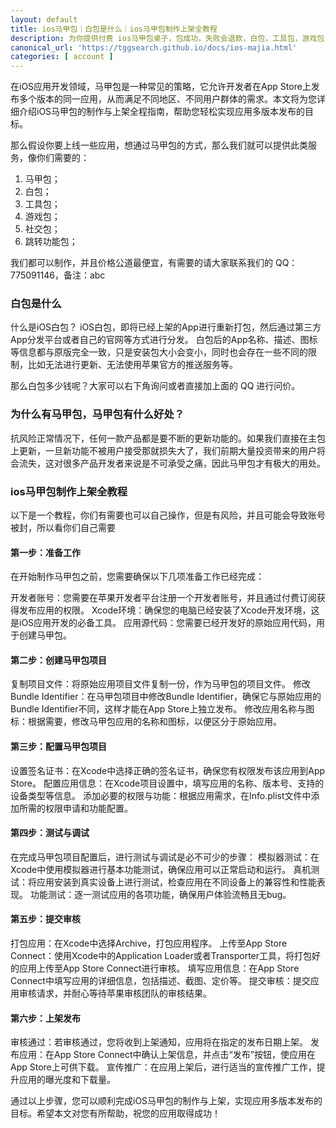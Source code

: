 ```yaml
---
layout: default
title: ios马甲包｜白包是什么｜ios马甲包制作上架全教程
description: 为你提供付费 ios马甲包桌子，包成功，失败会退款，白包，工具包，游戏包，社交包，跳转功能包，都可以制作，只要你想要，我们团队都可以提供服务，并且不成功包退款。
canonical_url: 'https://tggsearch.github.io/docs/ios-majia.html'
categories: [ account ]
---
```

在iOS应用开发领域，马甲包是一种常见的策略，它允许开发者在App Store上发布多个版本的同一应用，从而满足不同地区、不同用户群体的需求。本文将为您详细介绍iOS马甲包的制作与上架全程指南，帮助您轻松实现应用多版本发布的目标。

那么假设你要上线一些应用，想通过马甲包的方式，那么我们就可以提供此类服务，像你们需要的：

1. 马甲包；
2. 白包；
3. 工具包；
4. 游戏包；
5. 社交包；
6. 跳转功能包；

<p class="red-text-word">
我们都可以制作，并且价格公道最便宜，有需要的请大家联系我们的 QQ：775091146，备注：abc
</p>

### 白包是什么
什么是iOS白包？ iOS白包，即将已经上架的App进行重新打包，然后通过第三方App分发平台或者自己的官网等方式进行分发。 白包后的App名称、描述、图标等信息都与原版完全一致，只是安装包大小会变小，同时也会存在一些不同的限制，比如无法进行更新、无法使用苹果官方的推送服务等。

那么白包多少钱呢？大家可以右下角询问或者直接加上面的 QQ 进行问价。

### 为什么有马甲包，马甲包有什么好处？
抗风险正常情况下，任何一款产品都是要不断的更新功能的。如果我们直接在主包上更新，一旦新功能不被用户接受那就损失大了，我们前期大量投资带来的用户将会流失，这对很多产品开发者来说是不可承受之痛，因此马甲包才有极大的用处。

### ios马甲包制作上架全教程
以下是一个教程，你们有需要也可以自己操作，但是有风险，并且可能会导致账号被封，所以看你们自己需要

#### 第一步：准备工作
在开始制作马甲包之前，您需要确保以下几项准备工作已经完成：

开发者账号：您需要在苹果开发者平台注册一个开发者账号，并且通过付费订阅获得发布应用的权限。
Xcode环境：确保您的电脑已经安装了Xcode开发环境，这是iOS应用开发的必备工具。
应用源代码：您需要已经开发好的原始应用代码，用于创建马甲包。

#### 第二步：创建马甲包项目
复制项目文件：将原始应用项目文件复制一份，作为马甲包的项目文件。
修改Bundle Identifier：在马甲包项目中修改Bundle Identifier，确保它与原始应用的Bundle Identifier不同，这样才能在App Store上独立发布。
修改应用名称与图标：根据需要，修改马甲包应用的名称和图标，以便区分于原始应用。

#### 第三步：配置马甲包项目
设置签名证书：在Xcode中选择正确的签名证书，确保您有权限发布该应用到App Store。
配置应用信息：在Xcode项目设置中，填写应用的名称、版本号、支持的设备类型等信息。
添加必要的权限与功能：根据应用需求，在Info.plist文件中添加所需的权限申请和功能配置。

#### 第四步：测试与调试
在完成马甲包项目配置后，进行测试与调试是必不可少的步骤：
模拟器测试：在Xcode中使用模拟器进行基本功能测试，确保应用可以正常启动和运行。
真机测试：将应用安装到真实设备上进行测试，检查应用在不同设备上的兼容性和性能表现。
功能测试：逐一测试应用的各项功能，确保用户体验流畅且无bug。

#### 第五步：提交审核
打包应用：在Xcode中选择Archive，打包应用程序。
上传至App Store Connect：使用Xcode中的Application Loader或者Transporter工具，将打包好的应用上传至App Store Connect进行审核。
填写应用信息：在App Store Connect中填写应用的详细信息，包括描述、截图、定价等。
提交审核：提交应用审核请求，并耐心等待苹果审核团队的审核结果。

#### 第六步：上架发布
审核通过：若审核通过，您将收到上架通知，应用将在指定的发布日期上架。
发布应用：在App Store Connect中确认上架信息，并点击“发布”按钮，使应用在App Store上可供下载。
宣传推广：在应用上架后，进行适当的宣传推广工作，提升应用的曝光度和下载量。

通过以上步骤，您可以顺利完成iOS马甲包的制作与上架，实现应用多版本发布的目标。希望本文对您有所帮助，祝您的应用取得成功！

